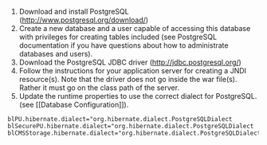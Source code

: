 1. Download and install PostgreSQL (http://www.postgresql.org/download/)
2. Create a new database and a user capable of accessing this database with privileges for creating tables included (see PostgreSQL documentation if you have questions about how to administrate databases and users).
3. Download the PostgreSQL JDBC driver (http://jdbc.postgresql.org/)
4. Follow the instructions for your application server for creating a JNDI resource(s). Note that the driver does not go inside the war file(s). Rather it must go on the class path of the server.
6. Update the runtime properties to use the correct dialect for PostgreSQL. (see [[Database Configuration]]).
```
blPU.hibernate.dialect="org.hibernate.dialect.PostgreSQLDialect
blSecurePU.hibernate.dialect="org.hibernate.dialect.PostgreSQLDialect
blCMSStorage.hibernate.dialect="org.hibernate.dialect.PostgreSQLDialect
```
